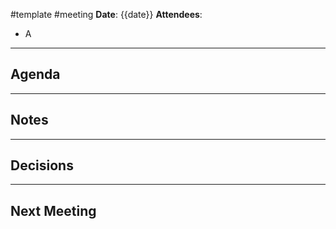 #template #meeting
**Date**: {{date}}
**Attendees**:
- A
--- 
## Agenda

--- 
## Notes

---
## Decisions

---
## Next Meeting
